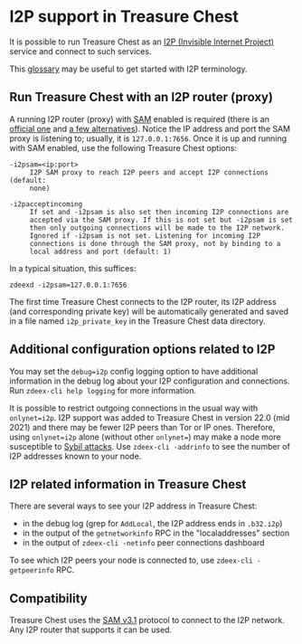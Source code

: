 # I2P support in Treasure Chest

It is possible to run Treasure Chest as an
[I2P (Invisible Internet Project)](https://en.wikipedia.org/wiki/I2P)
service and connect to such services.

This [glossary](https://geti2p.net/en/about/glossary) may be useful to get
started with I2P terminology.

## Run Treasure Chest with an I2P router (proxy)

A running I2P router (proxy) with [SAM](https://geti2p.net/en/docs/api/samv3)
enabled is required (there is an [official one](https://geti2p.net) and
[a few alternatives](https://en.wikipedia.org/wiki/I2P#Routers)). Notice the IP
address and port the SAM proxy is listening to; usually, it is
`127.0.0.1:7656`. Once it is up and running with SAM enabled, use the following
Treasure Chest options:

```
-i2psam=<ip:port>
     I2P SAM proxy to reach I2P peers and accept I2P connections (default:
     none)

-i2pacceptincoming
     If set and -i2psam is also set then incoming I2P connections are
     accepted via the SAM proxy. If this is not set but -i2psam is set
     then only outgoing connections will be made to the I2P network.
     Ignored if -i2psam is not set. Listening for incoming I2P
     connections is done through the SAM proxy, not by binding to a
     local address and port (default: 1)
```

In a typical situation, this suffices:

```
zdeexd -i2psam=127.0.0.1:7656
```

The first time Treasure Chest connects to the I2P router, its I2P address (and
corresponding private key) will be automatically generated and saved in a file
named `i2p_private_key` in the Treasure Chest data directory.

## Additional configuration options related to I2P

You may set the `debug=i2p` config logging option to have additional
information in the debug log about your I2P configuration and connections. Run
`zdeex-cli help logging` for more information.

It is possible to restrict outgoing connections in the usual way with
`onlynet=i2p`. I2P support was added to Treasure Chest in version 22.0 (mid 2021)
and there may be fewer I2P peers than Tor or IP ones. Therefore, using
`onlynet=i2p` alone (without other `onlynet=`) may make a node more susceptible
to [Sybil attacks](https://en.bitcoin.it/wiki/Weaknesses#Sybil_attack). Use
`zdeex-cli -addrinfo` to see the number of I2P addresses known to your node.

## I2P related information in Treasure Chest

There are several ways to see your I2P address in Treasure Chest:
- in the debug log (grep for `AddLocal`, the I2P address ends in `.b32.i2p`)
- in the output of the `getnetworkinfo` RPC in the "localaddresses" section
- in the output of `zdeex-cli -netinfo` peer connections dashboard

To see which I2P peers your node is connected to, use `zdeex-cli -getpeerinfo` RPC.

## Compatibility

Treasure Chest uses the [SAM v3.1](https://geti2p.net/en/docs/api/samv3) protocol
to connect to the I2P network. Any I2P router that supports it can be used.
